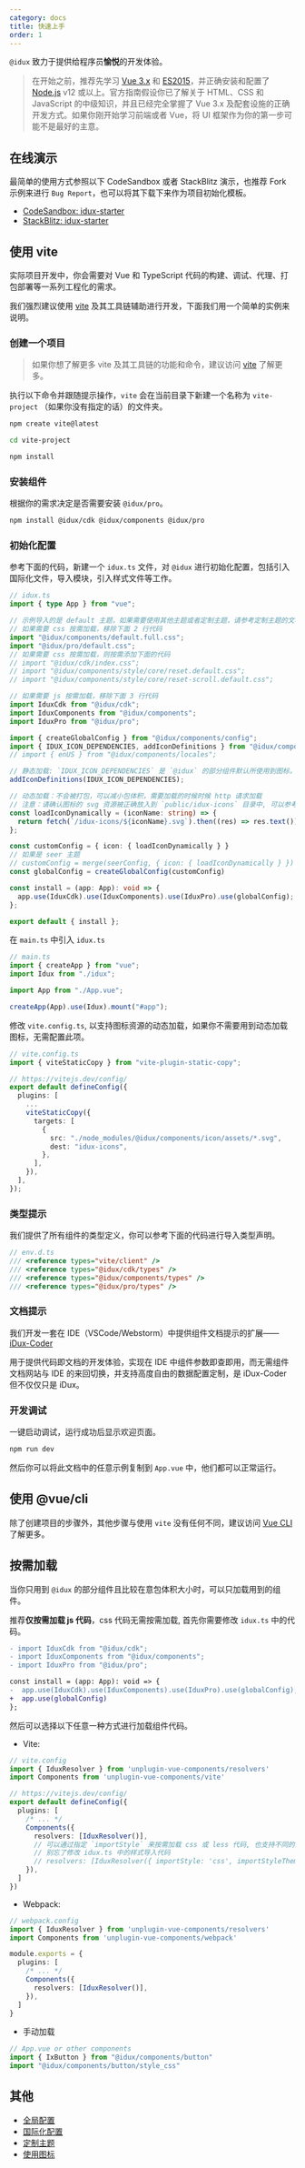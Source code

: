 ```yaml
---
category: docs
title: 快速上手
order: 1
---
```


`@idux` 致力于提供给程序员**愉悦**的开发体验。

> 在开始之前，推荐先学习 [Vue 3.x](https://v3.vuejs.org) 和 [ES2015](https://babeljs.io/docs/en/learn)，并正确安装和配置了 [Node.js](https://nodejs.org) v12 或以上。官方指南假设你已了解关于 HTML、CSS 和 JavaScript 的中级知识，并且已经完全掌握了 Vue 3.x 及配套设施的正确开发方式。如果你刚开始学习前端或者 Vue，将 UI 框架作为你的第一步可能不是最好的主意。

## 在线演示

最简单的使用方式参照以下 CodeSandbox 或者 StackBlitz 演示，也推荐 Fork 示例来进行 `Bug Report`，也可以将其下载下来作为项目初始化模板。

- [CodeSandbox: idux-starter](https://codesandbox.io/s/idux-starter-7o9lv)
- [StackBlitz: idux-starter](https://stackblitz.com/edit/idux-starter)

## 使用 vite

实际项目开发中，你会需要对 Vue 和 TypeScript 代码的构建、调试、代理、打包部署等一系列工程化的需求。

我们强烈建议使用 [vite](https://vitejs.dev) 及其工具链辅助进行开发，下面我们用一个简单的实例来说明。

### 创建一个项目

> 如果你想了解更多 vite 及其工具链的功能和命令，建议访问  [vite](https://vitejs.dev) 了解更多。

执行以下命令并跟随提示操作，`vite` 会在当前目录下新建一个名称为 `vite-project` （如果你没有指定的话）的文件夹。

```bash
npm create vite@latest

cd vite-project

npm install
```

### 安装组件

根据你的需求决定是否需要安装 `@idux/pro`。

```bash
npm install @idux/cdk @idux/components @idux/pro
```

### 初始化配置

参考下面的代码，新建一个 `idux.ts` 文件，对 `@idux` 进行初始化配置，包括引入国际化文件，导入模块，引入样式文件等工作。  

```ts
// idux.ts
import { type App } from "vue";

// 示例导入的是 default 主题，如果需要使用其他主题或者定制主题，请参考定制主题的文档
// 如果需要 css 按需加载，移除下面 2 行代码
import "@idux/components/default.full.css";
import "@idux/pro/default.css";
// 如果需要 css 按需加载，则按需添加下面的代码
// import "@idux/cdk/index.css";
// import "@idux/components/style/core/reset.default.css";
// import "@idux/components/style/core/reset-scroll.default.css";

// 如果需要 js 按需加载，移除下面 3 行代码
import IduxCdk from "@idux/cdk";
import IduxComponents from "@idux/components";
import IduxPro from "@idux/pro";

import { createGlobalConfig } from "@idux/components/config";
import { IDUX_ICON_DEPENDENCIES, addIconDefinitions } from "@idux/components/icon";
// import { enUS } from "@idux/components/locales";

// 静态加载: `IDUX_ICON_DEPENDENCIES` 是 `@idux` 的部分组件默认所使用到图标，建议在此时静态引入。
addIconDefinitions(IDUX_ICON_DEPENDENCIES);

// 动态加载：不会被打包，可以减小包体积，需要加载的时候时候 http 请求加载
// 注意：请确认图标的 svg 资源被正确放入到 `public/idux-icons` 目录中, 可以参考下面的 vite 配置
const loadIconDynamically = (iconName: string) => {
  return fetch(`/idux-icons/${iconName}.svg`).then((res) => res.text());
};

const customConfig = { icon: { loadIconDynamically } }
// 如果是 seer 主题
// customConfig = merge(seerConfig, { icon: { loadIconDynamically } })
const globalConfig = createGlobalConfig(customConfig)

const install = (app: App): void => {
  app.use(IduxCdk).use(IduxComponents).use(IduxPro).use(globalConfig);
};

export default { install };
```

在 `main.ts` 中引入 `idux.ts`

```ts
// main.ts
import { createApp } from "vue";
import Idux from "./idux";

import App from "./App.vue";

createApp(App).use(Idux).mount("#app");
```

修改 `vite.config.ts`, 以支持图标资源的动态加载，如果你不需要用到动态加载图标，无需配置此项。

```ts
// vite.config.ts
import { viteStaticCopy } from "vite-plugin-static-copy";

// https://vitejs.dev/config/
export default defineConfig({
  plugins: [
    ...
    viteStaticCopy({
      targets: [
        {
          src: "./node_modules/@idux/components/icon/assets/*.svg",
          dest: "idux-icons",
        },
      ],
    }),
  ],
});
```

### 类型提示

我们提供了所有组件的类型定义，你可以参考下面的代码进行导入类型声明。

```ts
// env.d.ts
/// <reference types="vite/client" />
/// <reference types="@idux/cdk/types" />
/// <reference types="@idux/components/types" />
/// <reference types="@idux/pro/types" />
```

### 文档提示

我们开发一套在 IDE（VSCode/Webstorm）中提供组件文档提示的扩展——[iDux-Coder](https://github.com/IDuxFE/idux-coder/releases)

用于提供代码即文档的开发体验，实现在 IDE 中组件参数即查即用，而无需组件文档网站与 IDE 的来回切换，并支持高度自由的数据配置定制，是 iDux-Coder 但不仅仅只是 iDux。

### 开发调试

一键启动调试，运行成功后显示欢迎页面。

```bash
npm run dev
```

然后你可以将此文档中的任意示例复制到 `App.vue` 中，他们都可以正常运行。

## 使用 @vue/cli

除了创建项目的步骤外，其他步骤与使用 `vite` 没有任何不同，建议访问  [Vue CLI](https://cli.vuejs.org) 了解更多。

## 按需加载

当你只用到 `@idux` 的部分组件且比较在意包体积大小时，可以只加载用到的组件。

推荐**仅按需加载 js 代码**，css 代码无需按需加载, 首先你需要修改 `idux.ts` 中的代码。

```diff
- import IduxCdk from "@idux/cdk";
- import IduxComponents from "@idux/components";
- import IduxPro from "@idux/pro";

const install = (app: App): void => {
-  app.use(IduxCdk).use(IduxComponents).use(IduxPro).use(globalConfig);
+  app.use(globalConfig)
};
```

然后可以选择以下任意一种方式进行加载组件代码。

- Vite:

```ts
// vite.config
import { IduxResolver } from 'unplugin-vue-components/resolvers'
import Components from 'unplugin-vue-components/vite'

// https://vitejs.dev/config/
export default defineConfig({
  plugins: [
    /* ... */
    Components({
      resolvers: [IduxResolver()],
      // 可以通过指定 `importStyle` 来按需加载 css 或 less 代码, 也支持不同的主题
      // 别忘了修改 idux.ts 中的样式导入代码
      // resolvers: [IduxResolver({ importStyle: 'css', importStyleTheme: 'default' })],
    }),
  ]
})
```

- Webpack:

```ts
// webpack.config
import { IduxResolver } from 'unplugin-vue-components/resolvers'
import Components from 'unplugin-vue-components/webpack'

module.exports = {
  plugins: [
    /* ... */
    Components({
      resolvers: [IduxResolver()],
    }),
  ]
}
```

- 手动加载

```ts
// App.vue or other components
import { IxButton } from "@idux/components/button"
import "@idux/components/button/style_css"
```

## 其他

- [全局配置](/docs/global-config/zh)
- [国际化配置](/docs/i18n/zh)
- [定制主题](/docs/customize-theme/zh)
- [使用图标](/components/icon/zh#FAQ)
